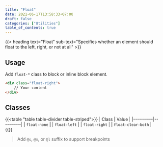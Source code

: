 ```yaml
---
title: "Float"
date: 2021-06-17T13:58:33+07:00
draft: false
categories: ["Utilities"]
table_of_contents: true
---
```


{{< heading text="Float" sub-text="Specifies whether an element should float to the left, right, or not at all" >}}

## Usage

Add `float-*` class to block or inline block element.

``` html
<div class="float-right">
    // Your content
</div>
```

## Classes

{{<table "table table-divider table-striped">}}
| Class | Value |
|----------|----------|
| `float-none` |
| `float-left` |
| `float-right` |
| `float-clear-both` |
{{</table>}}

> Add `@s`, `@m`, or `@l` suffix to support breakpoints